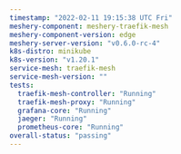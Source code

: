 ```yaml
---
timestamp: "2022-02-11 19:15:38 UTC Fri"
meshery-component: meshery-traefik-mesh
meshery-component-version: edge
meshery-server-version: "v0.6.0-rc-4"
k8s-distro: minikube
k8s-version: "v1.20.1"
service-mesh: traefik-mesh
service-mesh-version: ""
tests:
  traefik-mesh-controller: "Running"
  traefik-mesh-proxy: "Running"
  grafana-core: "Running"
  jaeger: "Running"
  prometheus-core: "Running"
overall-status: "passing"
---
```

